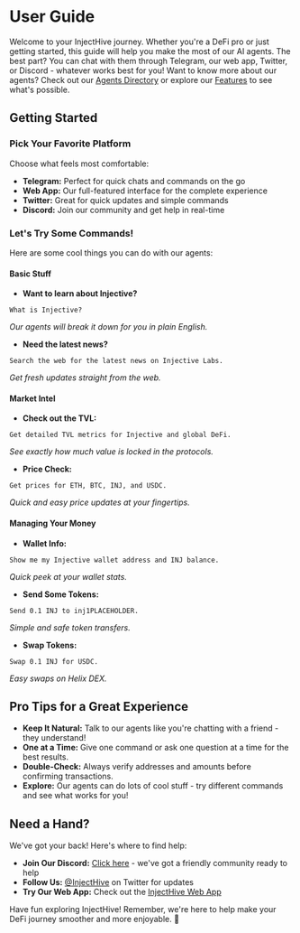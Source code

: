 # User Guide

Welcome to your InjectHive journey. Whether you're a DeFi pro or just getting started, this guide will help you make the most of our AI agents. The best part? You can chat with them through Telegram, our web app, Twitter, or Discord - whatever works best for you! Want to know more about our agents? Check out our [Agents Directory](./agents.md) or explore our [Features](./features.md) to see what's possible.

## Getting Started

### Pick Your Favorite Platform
Choose what feels most comfortable:
- **Telegram:** Perfect for quick chats and commands on the go
- **Web App:** Our full-featured interface for the complete experience
- **Twitter:** Great for quick updates and simple commands
- **Discord:** Join our community and get help in real-time

### Let's Try Some Commands!
Here are some cool things you can do with our agents:

#### Basic Stuff
- **Want to learn about Injective?**
```
What is Injective?
```
*Our agents will break it down for you in plain English.*

- **Need the latest news?**
```
Search the web for the latest news on Injective Labs.
```
*Get fresh updates straight from the web.*

#### Market Intel
- **Check out the TVL:**
```
Get detailed TVL metrics for Injective and global DeFi.
```
*See exactly how much value is locked in the protocols.*

- **Price Check:**
```
Get prices for ETH, BTC, INJ, and USDC.
```
*Quick and easy price updates at your fingertips.*

#### Managing Your Money
- **Wallet Info:**
```
Show me my Injective wallet address and INJ balance.
```
*Quick peek at your wallet stats.*

- **Send Some Tokens:**
```
Send 0.1 INJ to inj1PLACEHOLDER.
```
*Simple and safe token transfers.*

- **Swap Tokens:**
```
Swap 0.1 INJ for USDC.
```
*Easy swaps on Helix DEX.*

## Pro Tips for a Great Experience

- **Keep It Natural:** Talk to our agents like you're chatting with a friend - they understand!
- **One at a Time:** Give one command or ask one question at a time for the best results.
- **Double-Check:** Always verify addresses and amounts before confirming transactions.
- **Explore:** Our agents can do lots of cool stuff - try different commands and see what works for you!

## Need a Hand?

We've got your back! Here's where to find help:
- **Join Our Discord:** [Click here](https://discord.gg/xv7bcRpgUw) - we've got a friendly community ready to help
- **Follow Us:** [@InjectHive](https://x.com/InjectHiveAgent) on Twitter for updates
- **Try Our Web App:** Check out the [InjectHive Web App](https://injecthive.vercel.app/)

Have fun exploring InjectHive! Remember, we're here to help make your DeFi journey smoother and more enjoyable. 🚀 